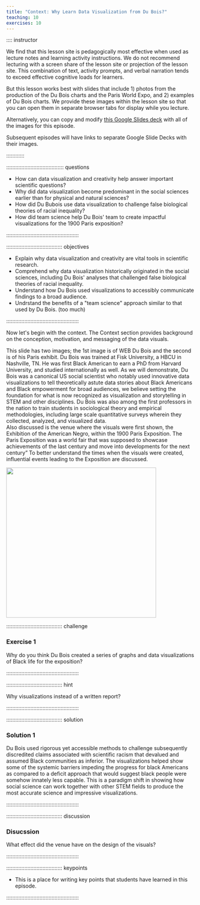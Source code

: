 ```yaml
---
title: "Context: Why Learn Data Visualization from Du Bois?"
teaching: 10
exercises: 10
---
```


:::: instructor

We find that this lesson site is pedagogically most effective when used as 
lecture notes and learning activity instructions. We do not recommend lecturing 
with a screen share of the lesson site or projection of the lesson site.
This combination of text, activity prompts, and verbal narration tends to exceed effective
cognitive loads for learners.

But this lesson works best with slides that include 1) photos from the production
of the Du Bois charts and the Paris World Expo, and 2) examples of Du Bois charts.
We provide these images within the lesson site so that you can open them in separate
browser tabs for display while you lecture. 

Alternatively, you can copy and modify [this Google Slides deck](https://docs.google.com/presentation/d/1mVh4c4bYjM5DDp6ix33fo1ZYS8NE15QdKYOUB1lx7H4/edit?slide=id.g2f60d06f563_0_22#slide=id.g2f60d06f563_0_22) with all of the images for this episode.

Subsequent episodes will have links to separate Google Slide Decks with their 
images.

::::::::::::

:::::::::::::::::::::::::::::::::::::: questions 

- How can data visualization and creativity help answer important scientific questions?
- Why did data visualization become predominant in the social sciences earlier than for physical and natural sciences?
- How did Du Bubois use data visualization to challenge false biological theories of racial inequality?
- How did team science help Du Bois' team to create impactful visualizations for the 1900 Paris exposition?

::::::::::::::::::::::::::::::::::::::::::::::::

::::::::::::::::::::::::::::::::::::: objectives

- Explain why data visualization and creativity are vital tools in scientific research.
- Comprehend why data visualization historically originated in the social sciences, including Du Bois' analyses that challenged false biological theories of racial inequality. 
- Understand how Du Bois used visualizations to accessibly communicate findings to a broad audience.
- Undrstand the benefits of a "team science" approach similar to that used by Du Bois. (too much)

::::::::::::::::::::::::::::::::::::::::::::::::

Now let's begin with the context. The Context section provides background on the conception, motivation, and messaging of the data visuals. 

This slide has two images; the 1st image is of WEB Du Bois and the second is of his Paris exhibit. Du Bois was trained at Fisk University, a HBCU in Nashville, TN. He was first Black American to earn a PhD from Harvard University, and studied internationally as well. As we will demonstrate, Du Bois was a canonical US social scientist who notably used innovative data visualizations to tell theoretically astute data stories about Black Americans and Black empowerment for broad audiences, we believe setting the foundation for what is now recognized as visualization and storytelling in STEM and other disciplines. Du Bois was also among the first professors in the nation to train students in sociological theory and empirical methodologies, including large scale quantitative surveys wherein they collected, analyzed, and visualized data.  
Also discussed is the venue where the visuals were first shown, the Exhibition of the American Negro, within the 1900 Paris Exposition. The Paris Exposition was a world fair that was supposed to showcase achievements of the last century and move into developments for the next century” To better understand the times when the visuals were created, influential events leading to the Exposition are discussed.

<div>
<img src="https://github.com/carpentries-incubator/R-Data-Viz-with-Du-Bois/blob/main/episodes/files/Context_worldsfair.jpg?raw=true"
width="400" />
</div>

::::::::::::::::::::::::::::::::::::: challenge

### Exercise 1
Why do you think Du Bois created a series of graphs and data visualizations of Black life for the exposition?

::::::::::::::::::::::::::::::::::::::::::::::::

::::::::::::::::::::::::::::::::::::: hint

Why visualizations instead of a written report?

::::::::::::::::::::::::::::::::::::::::::::::::

::::::::::::::::::::::::::::::::::::: solution

### Solution 1
Du Bois used rigorous yet accessible methods to challenge subsequently discredited claims associated with scientific racism that devalued and assumed Black communities as inferior. The visualizations helped show some of the systemic barriers impeding the progress for black Americans as compared to a deficit approach that would suggest black people were somehow innately less capable. This is a paradigm shift in showing how social science can work together with other STEM fields to produce the most accurate science and impressive visualizations. 

::::::::::::::::::::::::::::::::::::::::::::::::

::::::::::::::::::::::::::::::::::::: discussion

### Disucssion
What effect did the venue have on the design of the visuals?

::::::::::::::::::::::::::::::::::::::::::::::::

::::::::::::::::::::::::::::::::::::: keypoints 

- This is a place for writing key points that students have learned in this episode.

::::::::::::::::::::::::::::::::::::::::::::::::

[r-markdown]: https://rmarkdown.rstudio.com/
